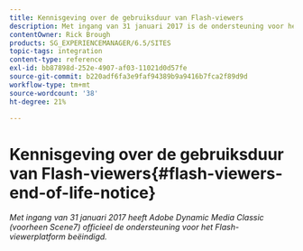 ```yaml
---
title: Kennisgeving over de gebruiksduur van Flash-viewers
description: Met ingang van 31 januari 2017 is de ondersteuning voor het Flash-viewerplatform officieel beëindigd door Adobe Dynamic Media Claasic.
contentOwner: Rick Brough
products: SG_EXPERIENCEMANAGER/6.5/SITES
topic-tags: integration
content-type: reference
exl-id: bb87898d-252e-4907-af03-11021d0d57fe
source-git-commit: b220adf6fa3e9faf94389b9a9416b7fca2f89d9d
workflow-type: tm+mt
source-wordcount: '38'
ht-degree: 21%

---
```


# Kennisgeving over de gebruiksduur van Flash-viewers{#flash-viewers-end-of-life-notice}

*Met ingang van 31 januari 2017 heeft Adobe Dynamic Media Classic (voorheen Scene7) officieel de ondersteuning voor het Flash-viewerplatform beëindigd.*

<!-- *For more information about this important change, see the following FAQ website:*

[https://docs.adobe.com/content/docs/en/aem/6-1/administer/integration/marketing-cloud/scene7/flash-eol.html](https://docs.adobe.com/content/docs/en/aem/6-1/administer/integration/marketing-cloud/scene7/flash-eol.html). -->
